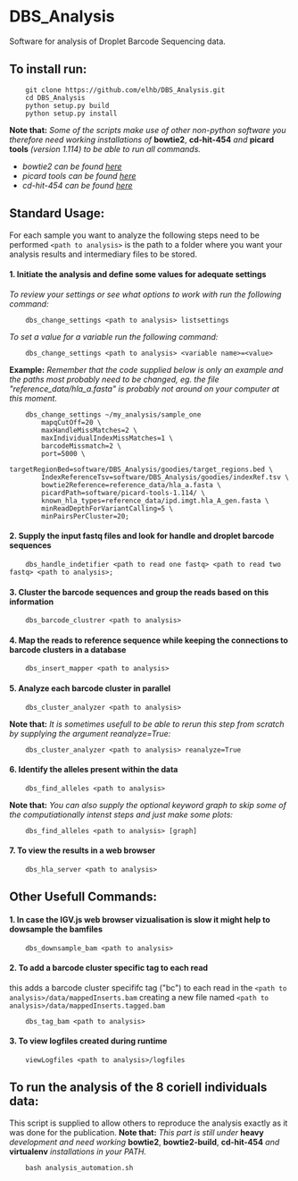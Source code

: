 # DBS_Analysis

Software for analysis of Droplet Barcode Sequencing data.

## To install run:
```
    git clone https://github.com/elhb/DBS_Analysis.git
    cd DBS_Analysis
    python setup.py build
    python setup.py install
```
**Note that:** *Some of the scripts make use of other non-python software you therefore need working installations of* **bowtie2**, **cd-hit-454** *and* **picard tools** *(version 1.114) to be able to run all commands.*
- *bowtie2 can be found [here](https://sourceforge.net/projects/bowtie-bio/files/bowtie2/2.2.8/)*
- *picard tools can be found [here](https://sourceforge.net/projects/picard/files/picard-tools/1.114/)*
- *cd-hit-454 can be found [here](https://github.com/weizhongli/cdhit/releases/download/V4.6.1/cd-hit-v4.6.1-2012-08-27.tgz)*

## Standard Usage:

For each sample you want to analyze the following steps need to be performed ` <path to analysis> ` is the path to a folder where you want your analysis results and intermediary files to be stored.

#### 1. Initiate the analysis and define some values for adequate settings
*To review your settings or see what options to work with run the following command:*
```
    dbs_change_settings <path to analysis> listsettings
```
*To set a value for a variable run the following command:*
```
    dbs_change_settings <path to analysis> <variable name>=<value>
```
**Example:**
*Remember that the code supplied below is only an example and the paths most probably need to be changed, eg. the file "reference_data/hla_a.fasta" is probably not around on your computer at this moment.*
```
    dbs_change_settings ~/my_analysis/sample_one
        mapqCutOff=20 \
        maxHandleMissMatches=2 \
        maxIndividualIndexMissMatches=1 \
        barcodeMissmatch=2 \
        port=5000 \
        targetRegionBed=software/DBS_Analysis/goodies/target_regions.bed \
        IndexReferenceTsv=software/DBS_Analysis/goodies/indexRef.tsv \
        bowtie2Reference=reference_data/hla_a.fasta \
        picardPath=software/picard-tools-1.114/ \
        known_hla_types=reference_data/ipd.imgt.hla_A_gen.fasta \
        minReadDepthForVariantCalling=5 \
        minPairsPerCluster=20;
```

#### 2. Supply the input fastq files and look for handle and droplet barcode sequences
```
    dbs_handle_indetifier <path to read one fastq> <path to read two fastq> <path to analysis>;
```

#### 3. Cluster the barcode sequences and group the reads based on this information
```
    dbs_barcode_clustrer <path to analysis>
```

#### 4. Map the reads to reference sequence while keeping the connections to barcode clusters in a database
```
    dbs_insert_mapper <path to analysis>
```
#### 5. Analyze each barcode cluster in parallel
```
    dbs_cluster_analyzer <path to analysis>
```
**Note that:** *It is sometimes usefull to be able to rerun this step from scratch by supplying the argument reanalyze=True:*
```
    dbs_cluster_analyzer <path to analysis> reanalyze=True
```

#### 6. Identify the alleles present within the data
```
    dbs_find_alleles <path to analysis>
```
**Note that:** *You can also supply the optional keyword graph to skip some of the computiationally intenst steps and just make some plots:*
```
    dbs_find_alleles <path to analysis> [graph]
```

#### 7. To view the results in a web browser
```
    dbs_hla_server <path to analysis>
```
## Other Usefull Commands:
#### 1. In case the IGV.js web browser vizualisation is slow it might help to dowsample the bamfiles
```
    dbs_downsample_bam <path to analysis>
```

#### 2. To add a barcode cluster specific tag to each read
this adds a barcode cluster specififc tag ("bc") to each read in the `<path to analysis>/data/mappedInserts.bam` creating a new file named `<path to analysis>/data/mappedInserts.tagged.bam`
```
    dbs_tag_bam <path to analysis>
```

#### 3. To view logfiles created during runtime
```
    viewLogfiles <path to analysis>/logfiles
```

## To run the analysis of the 8 coriell individuals data:
This script is supplied to allow others to reproduce the analysis exactly as it was done for the publication.
**Note that:** *This part is still under* **heavy** *development and need working* **bowtie2**, **bowtie2-build**, **cd-hit-454** *and* **virtualenv** *installations in your PATH.*
```
    bash analysis_automation.sh
```
